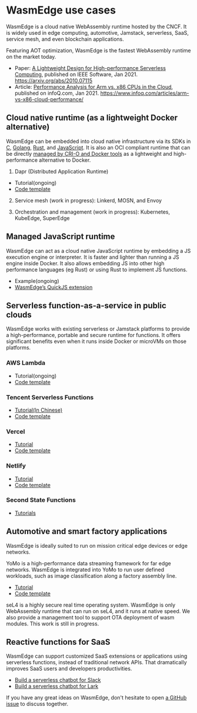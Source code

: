 # WasmEdge use cases 

WasmEdge is a cloud native WebAssembly runtime hosted by the CNCF. It is widely used in edge computing, automotive, Jamstack, serverless, SaaS, service mesh, and even blockchain applications. 

Featuring AOT optimization, WasmEdge is the fastest WebAssembly runtime on the market today. 

* Paper: [A Lightweight Design for High-performance Serverless Computing](https://arxiv.org/abs/2010.07115), published on IEEE Software, Jan 2021. https://arxiv.org/abs/2010.07115
* Article: [Performance Analysis for Arm vs. x86 CPUs in the Cloud](https://www.infoq.com/articles/arm-vs-x86-cloud-performance/), published on infoQ.com, Jan 2021. https://www.infoq.com/articles/arm-vs-x86-cloud-performance/




## Cloud native runtime (as a lightweight Docker alternative) 

WasmEdge can be embedded into cloud native infrastructure via its SDKs in [C](https://github.com/WasmEdge/WasmEdge/blob/master/docs/c_api.md), [Golang](https://www.secondstate.io/articles/extend-golang-app-with-webassembly-rust/), [Rust](https://github.com/WasmEdge/WasmEdge/tree/master/wasmedge-rs), and [JavaScript](https://www.secondstate.io/articles/getting-started-with-rust-function/). It is also an OCI compliant runtime that can be directly [managed by CRI-O and Docker tools](https://www.secondstate.io/articles/manage-webassembly-apps-in-wasmedge-using-docker-tools/) as a lightweight and high-performance alternative to Docker. 


1. Dapr (Distributed Application Runtime)

* Tutorial(ongoing)
* [Code template](https://github.com/second-state/dapr-wasm)



2. Service mesh (work in progress): Linkerd, MOSN, and Envoy



3. Orchestration and management (work in progress): Kubernetes, KubeEdge, SuperEdge




## Managed JavaScript runtime 

WasmEdge can act as a cloud native JavaScript runtime by embedding a JS execution engine or interpreter. It is faster and lighter than running a JS engine inside Docker. It also allows embedding JS into other high performance languages (eg Rust) or using Rust to implement JS functions. 

* Example(ongoing)
* [WasmEdge’s QuickJS extension](https://github.com/second-state/quickjs-wasi)




## Serverless function-as-a-service in public clouds 

WasmEdge works with existing serverless or Jamstack platforms to provide a high-performance, portable and secure runtime for functions. It offers significant benefits even when it runs inside Docker or microVMs on those platforms. 

### AWS Lambda 

* Tutorial(ongoing)
* [Code template](https://github.com/second-state/aws-lambda-wasm-runtime)


### Tencent Serverless Functions 

* [Tutorial](https://my.oschina.net/u/4532842/blog/5172639)[(In Chinese)](https://my.oschina.net/u/4532842/blog/5172639)
* [Code template](https://github.com/second-state/tencent-scf-wasm-runtime)


### Vercel 

* [Tutorial](https://www.secondstate.io/articles/vercel-wasmedge-webassembly-rust/)
* [Code template](https://github.com/second-state/vercel-wasm-runtime)


### Netlify 

* [Tutorial](https://www.secondstate.io/articles/netlify-wasmedge-webassembly-rust-serverless/)
* [Code template](https://github.com/second-state/netlify-wasm-runtime)


### Second State Functions 

* [Tutorials](https://www.secondstate.io/faas/)



## Automotive and smart factory applications 

WasmEdge is ideally suited to run on mission critical edge devices or edge networks. 

YoMo is a high-performance data streaming framework for far edge networks. WasmEdge is integrated into YoMo to run user defined workloads, such as image classification along a factory assembly line. 

* [Tutorial](https://www.secondstate.io/articles/yomo-wasmedge-real-time-data-streams/)
* [Code template](https://github.com/yomorun/yomo-wasmedge-tensorflow)


seL4 is a highly secure real time operating system. WasmEdge is only WebAssembly runtime that can run on seL4, and it runs at native speed. We also provide a management tool to support OTA deployment of wasm modules. This work is still in progress. 



## Reactive functions for SaaS 

WasmEdge can support customized SaaS extensions or applications using serverless functions, instead of traditional network APIs. That dramatically improves SaaS users and developers productivities. 

* [Build a serverless chatbot for Slack](http://reactor.secondstate.info/en/docs/user_guideline.html)
* [Build a serverless chatbot for Lark](http://reactor.secondstate.info/zh/docs/user_guideline.html)


If you have any great ideas on WasmEdge, don't hesitate to open [a GitHub issue](https://github.com/WasmEdge/WasmEdge/issues) to discuss together.




